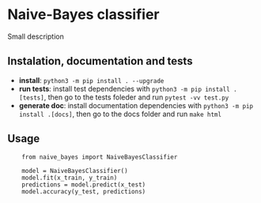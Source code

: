 # Naive-Bayes classifier

Small description

## Instalation, documentation and tests

- **install**: `python3 -m pip install . --upgrade`
- **run tests**: install test dependencies with `python3 -m pip install .[tests]`, then go to the tests foleder and run `pytest -vv test.py`
- **generate doc**: install documentation dependencies with `python3 -m pip install .[docs]`, then go to the docs folder and run `make html`


## Usage

```python3
    from naive_bayes import NaiveBayesClassifier

    model = NaiveBayesClassifier()
    model.fit(x_train, y_train)
    predictions = model.predict(x_test)
    model.accuracy(y_test, predictions)
```
